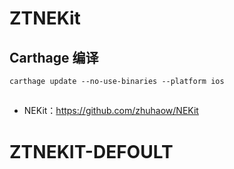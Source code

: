 # ZTNEKit



## Carthage 编译

```
carthage update --no-use-binaries --platform ios

```

##

- NEKit：https://github.com/zhuhaow/NEKit
# ZTNEKIT-DEFOULT
